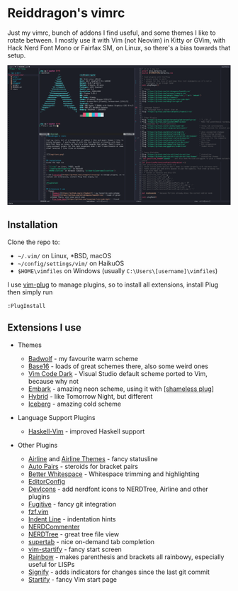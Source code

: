 # Reiddragon's vimrc

Just my vimrc, bunch of addons I find useful, and some themes I like to rotate
between. I mostly use it with Vim (not Neovim) in Kitty or GVim, with Hack Nerd
Font Mono or Fairfax SM, on Linux, so there's a bias towards that setup.


![](img/vimrc.png)


## Installation
Clone the repo to:

- `~/.vim/` on Linux, \*BSD, macOS
- `~/config/settings/vim/` on HaikuOS
- `$HOME\vimfiles` on Windows (usually `C:\Users\[username]\vimfiles`)

I use [vim-plug](https://github.com/junegunn/vim-plug) to manage plugins, so to
install all extensions, install Plug then simply run

```
:PlugInstall
```

## Extensions I use
- Themes
    - [Badwolf](https://github.com/sjl/badwolf) - my favourite warm scheme
    - [Base16](https://github.com/chriskempson/base16-vim) - loads of great
    schemes there, also some weird ones
    - [Vim Code Dark](https://github.com/tomasiser/vim-code-dark) - Visual
    Studio default scheme ported to Vim, because why not
    - [Embark](https://github.com/embark-theme/vim) - amazing neon scheme,
    using it with [\[shameless
    plug\]](https://github.com/Reiddragon/embark-konsole)
    - [Hybrid](https://github.com/w0ng/vim-hybrid) - like Tomorrow Night, but
    different
    - [Iceberg](https://github.com/cocopon/iceberg.vim) - amazing cold scheme

- Language Support Plugins
    - [Haskell-Vim](https://github.com/neovimhaskell/haskell-vim) - improved
    Haskell support

- Other Plugins
    - [Airline](https://github.com/vim-airline/vim-airline) and [Airline
    Themes](https://github.com/vim-airline/vim-airline-themes) - fancy
    statusline
    - [Auto Pairs](https://github.com/jiangmiao/auto-pairs) - steroids for
    bracket pairs
    - [Better Whitespace](https://github.com/ntpeters/vim-better-whitespace) -
    Whitespace trimming and highlighting
    - [EditorConfig](https://github.com/editorconfig/editorconfig-vim)
    - [DevIcons](https://github.com/ryanoasis/vim-devicons) - add nerdfont
    icons to NERDTree, Airline and other plugins
    - [Fugitive](https://github.com/tpope/vim-fugitive) - fancy git integration
    - [fzf.vim](https://github.com/junegunn/fzf.vim)
    - [Indent Line](https://github.com/yggdroot/indentline) - indentation hints
    - [NERDCommenter](https://github.com/preservim/nerdcommenter)
    - [NERDTree](https://github.com/preservim/nerdtree) - great tree file view
    - [supertab](https://github.com/ervandew/supertab) - nice on-demand tab
    completion
    - [vim-startify](https://github.com/mhinz/vim-startify) - fancy start
    screen
    - [Rainbow](https://github.com/luochen1990/rainbow) - makes parenthesis and
    brackets all rainbowy, especially useful for LISPs
    - [Signify](https://github.com/mhinz/vim-signify) - adds indicators for
    changes since the last git commit
    - [Startify](https://github.com/mhinz/vim-startify) - fancy Vim start page





